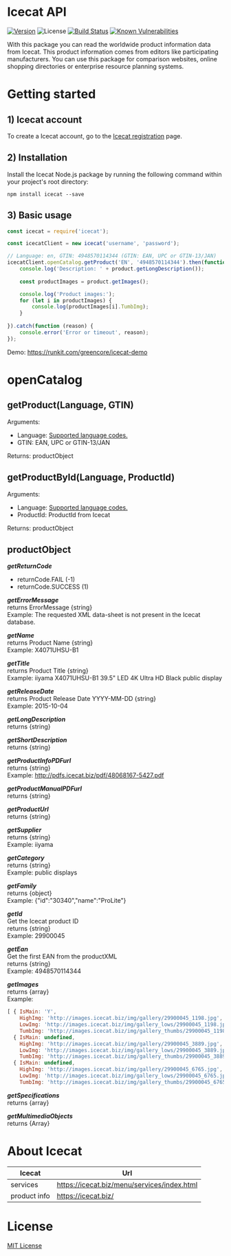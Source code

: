 # Icecat API
[![Version][npm-image]][npm-url] 
![License][license-image] 
[![Build Status][travis-image]][travis-url]
[![Known Vulnerabilities][snyk-image]][snyk-url]


With this package you can read the worldwide product information data from Icecat. This product information comes from editors like participating manufacturers. You can use this package for comparison websites, online shopping directories or enterprise resource planning systems. 



# Getting started

## 1) Icecat account
To create a Icecat account, go to the [Icecat registration](https://icecat.biz/registration/) page.

## 2) Installation
Install the Icecat Node.js package by running the following command within your project's root directory:

```
npm install icecat --save
```

## 3) Basic usage

```js
const icecat = require('icecat');

const icecatClient = new icecat('username', 'password');

// Language: en, GTIN: 4948570114344 (GTIN: EAN, UPC or GTIN-13/JAN) 
icecatClient.openCatalog.getProduct('EN', '4948570114344').then(function (product) {
    console.log('Description: ' + product.getLongDescription());
    
    const productImages = product.getImages();

    console.log('Product images:');
    for (let i in productImages) {
        console.log(productImages[i].TumbImg);
    }
    
}).catch(function (reason) {
    console.error('Error or timeout', reason);
});
```
Demo: https://runkit.com/greencore/icecat-demo

# openCatalog

## getProduct(Language, GTIN)

Arguments:
- Language: [Supported language codes.](Languages.md)
- GTIN: EAN, UPC or GTIN-13/JAN

Returns: productObject

## getProductById(Language, ProductId)

Arguments:
- Language: [Supported language codes.](Languages.md)
- ProductId: ProductId from Icecat

Returns: productObject

## productObject

***getReturnCode***
- returnCode.FAIL (-1)
- returnCode.SUCCESS (1)

***getErrorMessage***
<br/>
returns ErrorMessage {string}
<br/>Example: The requested XML data-sheet is not present in the Icecat database.

***getName***
<br/>
returns Product Name {string}
<br/>Example: X4071UHSU-B1

***getTitle***
<br/>
returns Product Title {string}
<br/>Example: iiyama X4071UHSU-B1 39.5" LED 4K Ultra HD Black public display

***getReleaseDate***
<br/>
returns Product Release Date YYYY-MM-DD {string}
<br/>Example: 2015-10-04

***getLongDescription***
<br/>
returns {string}

***getShortDescription***
<br/>
returns {string}

***getProductInfoPDFurl***
<br/>
returns {string}
<br/>Example: http://pdfs.icecat.biz/pdf/48068167-5427.pdf

***getProductManualPDFurl***
<br/>
returns {string}

***getProductUrl***
<br/>
returns {string}

***getSupplier***
<br/>
returns {string}
<br/>Example: iiyama

***getCategory***
<br/>
returns {string}
<br/>Example: public displays

***getFamily***
<br/>
returns {object}
<br/>Example: {"id":"30340","name":"ProLite"}

***getId***
<br/>
Get the Icecat product ID<br/>
returns {string}
<br/>Example: 29900045

***getEan***
<br/>
Get the first EAN from the productXML
<br/>
returns {string}
<br/>Example: 4948570114344

***getImages***
<br/>
returns {array}
<br/>Example: 
```js
[ { IsMain: 'Y',
    HighImg: 'http://images.icecat.biz/img/gallery/29900045_1198.jpg',
    LowImg: 'http://images.icecat.biz/img/gallery_lows/29900045_1198.jpg',
    TumbImg: 'http://images.icecat.biz/img/gallery_thumbs/29900045_1198.jpg' },
  { IsMain: undefined,
    HighImg: 'http://images.icecat.biz/img/gallery/29900045_3889.jpg',
    LowImg: 'http://images.icecat.biz/img/gallery_lows/29900045_3889.jpg',
    TumbImg: 'http://images.icecat.biz/img/gallery_thumbs/29900045_3889.jpg' },
  { IsMain: undefined,
    HighImg: 'http://images.icecat.biz/img/gallery/29900045_6765.jpg',
    LowImg: 'http://images.icecat.biz/img/gallery_lows/29900045_6765.jpg',
    TumbImg: 'http://images.icecat.biz/img/gallery_thumbs/29900045_6765.jpg' }]
```

***getSpecifications***
<br/>
returns {array}

***getMultimediaObjects***
<br/>
returns {Array}

# About Icecat

| Icecat           | Url                                         |
|------------------|---------------------------------------------|
| services         | https://icecat.biz/menu/services/index.html |
| product info     | https://icecat.biz/                         | 

# License
[MIT License](https://github.com/GreenCore/icecat/blob/master/LICENSE)

[npm-image]: https://img.shields.io/npm/v/icecat.svg
[npm-url]: https://npmjs.org/package/icecat
[travis-image]: https://travis-ci.org/GreenCore/icecat.svg?branch=master
[travis-url]: https://travis-ci.org/GreenCore/icecat
[snyk-image]: https://snyk.io/test/github/GreenCore/icecat/badge.svg
[snyk-url]: https://snyk.io/test/github/GreenCore/icecat
[license-image]: https://img.shields.io/npm/l/icecat.svg